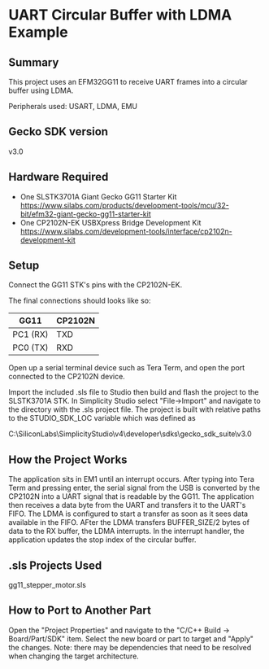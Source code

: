 # UART Circular Buffer with LDMA Example #

## Summary ##

This project uses an EFM32GG11 to receive UART frames into a circular buffer using LDMA.

Peripherals used: USART, LDMA, EMU

## Gecko SDK version ##

v3.0

## Hardware Required ##

- One SLSTK3701A Giant Gecko GG11 Starter Kit
<https://www.silabs.com/products/development-tools/mcu/32-bit/efm32-giant-gecko-gg11-starter-kit>
- One CP2102N-EK USBXpress Bridge Development Kit
<https://www.silabs.com/development-tools/interface/cp2102n-development-kit>

## Setup ##

Connect the GG11 STK's pins with the CP2102N-EK.

The final connections should looks like so:

| GG11     | CP2102N |
|----------|---------|
| PC1 (RX) | TXD     |
| PC0 (TX) | RXD     |

Open up a serial terminal device such as Tera Term, and open the port connected to the CP2102N device. 

Import the included .sls file to Studio then build and flash the project to the SLSTK3701A STK.
In Simplicity Studio select "File->Import" and navigate to the directory with the .sls project file.
The project is built with relative paths to the STUDIO_SDK_LOC variable which was defined as

C:\SiliconLabs\SimplicityStudio\v4\developer\sdks\gecko_sdk_suite\v3.0

## How the Project Works ##

The application sits in EM1 until an interrupt occurs. After typing into Tera Term and pressing enter, the serial signal from the USB is converted by the CP2102N into a UART signal that is readable by the GG11. The application then receives a data byte from the UART and transfers it to the UART's FIFO. The LDMA is configured to start a transfer as soon as it sees data available in the FIFO. AFter the LDMA transfers BUFFER_SIZE/2 bytes of data to the RX buffer, the LDMA interrupts. In the interrupt handler, the application updates the stop index of the circular buffer.

## .sls Projects Used ##

gg11_stepper_motor.sls

## How to Port to Another Part ##

Open the "Project Properties" and navigate to the "C/C++ Build -> Board/Part/SDK" item.  Select the new board or part to target and "Apply" the changes.  Note: there may be dependencies that need to be resolved when changing the target architecture.

